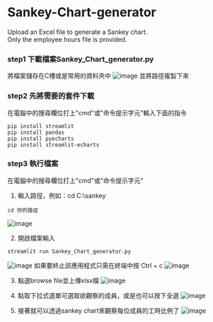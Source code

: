 # Sankey-Chart-generator
Upload an Excel file to generate a Sankey chart.
<br/> Only the employee hours file is provided.
### step1 下載檔案Sankey_Chart_generator.py
將檔案儲存在C槽或是常用的資料夾中
![image](https://github.com/user-attachments/assets/2fcb67bb-123b-4229-b574-eb328b343c96)
並將路徑複製下來
### step2 先將需要的套件下載
在電腦中的搜尋欄位打上"cmd"或"命令提示字元"輸入下面的指令
```python=
pip install streamlit
pip install pandas
pip install pyecharts
pip install streamlit-echarts
```
### step3 執行檔案
在電腦中的搜尋欄位打上"cmd"或"命令提示字元"
1. 輸入路徑，例如：cd C:\sankey
```
cd 你的路徑
```
![image](https://github.com/user-attachments/assets/4e2a8701-4477-4e8f-a53b-cd3edb671f94)

2. 開啟檔案輸入
```
streamlit run Sankey_Chart_generator.py
```
![image](https://github.com/user-attachments/assets/c6075306-c007-4fce-976b-8fbd0b508d62)
如果要終止該應用程式只需在終端中按 Ctrl + c
![image](https://github.com/user-attachments/assets/fa1d499c-2341-45b5-aa8c-10f64a34209f)

3. 點選browse file並上傳xlsx檔
![image](https://github.com/user-attachments/assets/e71f335f-29cb-4f0f-986d-5c1d37ba03c5)

4. 點取下拉式選單可選取欲觀察的成員，或是也可以按下全選
![image](https://github.com/user-attachments/assets/b7b61638-18fc-4d05-a15e-3b7d28abaf75)

5. 接著就可以透過sankey chart來觀察每位成員的工時比例了
![image](https://github.com/user-attachments/assets/b15bb468-73ce-45c9-a551-a66ad8b84e08)

